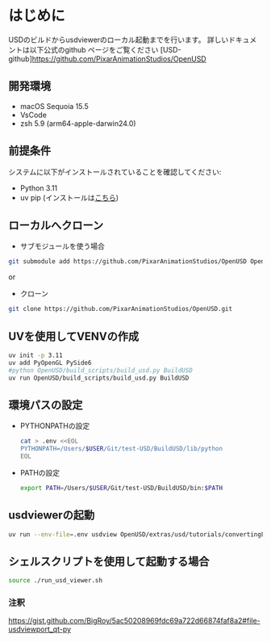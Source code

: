 # はじめに
USDのビルドからusdviewerのローカル起動までを行います。
詳しいドキュメントは以下公式のgithub ページをご覧ください
[USD-github]https://github.com/PixarAnimationStudios/OpenUSD

## 開発環境
- macOS Sequoia 15.5
- VsCode
- zsh 5.9 (arm64-apple-darwin24.0)

## 前提条件

システムに以下がインストールされていることを確認してください:

- Python 3.11
- uv pip (インストールは[こちら](https://docs.astral.sh/uv/getting-started/installation/))

## ローカルへクローン
- サブモジュールを使う場合
```zsh
git submodule add https://github.com/PixarAnimationStudios/OpenUSD OpenUSD         
```
or
- クローン
```zsh
git clone https://github.com/PixarAnimationStudios/OpenUSD.git        
```

## UVを使用してVENVの作成
```zsh
uv init -p 3.11
uv add PyOpenGL PySide6
#python OpenUSD/build_scripts/build_usd.py BuildUSD
uv run OpenUSD/build_scripts/build_usd.py BuildUSD
```

## 環境パスの設定

- PYTHONPATHの設定

  ```zsh
  cat > .env <<EOL
  PYTHONPATH=/Users/$USER/Git/test-USD/BuildUSD/lib/python
  EOL
  ```

- PATHの設定

  ```zsh
  export PATH=/Users/$USER/Git/test-USD/BuildUSD/bin:$PATH
  ```

## usdviewerの起動
```zsh
uv run --env-file=.env usdview OpenUSD/extras/usd/tutorials/convertingLayerFormats/Sphere.usda
```

## シェルスクリプトを使用して起動する場合
```zsh
source ./run_usd_viewer.sh 
```

### 注釈
https://gist.github.com/BigRoy/5ac50208969fdc69a722d66874faf8a2#file-usdviewport_qt-py